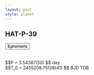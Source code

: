```yaml
---
layout: post
style: planet
---
```

<script src="../js/planets.js"></script>

## HAT-P-39

<!-- Tab links -->
<div class="tab">
<button class="tablinks" onclick="openCity(event, 'Ephemeris')">Ephemeris</button>
</div>

<!-- Tab content -->
<div id="Ephemeris" class="tabcontent" markdown="1">
<br/><br/>
$$P = 3.54387(50) $$ day <br/>
$$T_0 = 2455208.75128(41) $$ BJD TDB
<br/><br/>
<br/><br/>
</div>


